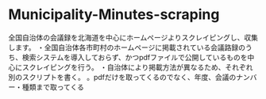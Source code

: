 # Municipality-Minutes-scraping
全国自治体の会議録を北海道を中心にホームページよりスクレイピングし、収集します。
・全国自治体各市町村のホームページに掲載されている会議路録のうち、検索システムを導入しておらず、かつpdfファイルで公開しているものを中心にスクレイピングを行う。
・自治体により掲載方法が異なるため、それぞれ別のスクリプトを書く。
。pdfだけを取ってくるのでなく、年度、会議のナンバー・種類まで取ってくる
